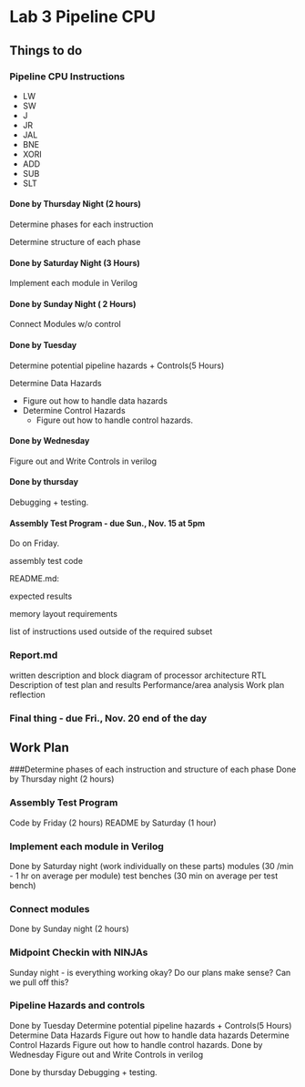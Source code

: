 # Lab 3 Pipeline CPU

## Things to do
### Pipeline CPU Instructions
- LW
- SW
- J
- JR
- JAL
- BNE
- XORI
- ADD
- SUB
- SLT

#### Done by Thursday Night (2 hours)
Determine phases for each instruction

Determine structure of each phase

#### Done by Saturday Night (3 Hours)
Implement each module in Verilog

#### Done by Sunday Night ( 2 Hours)
Connect Modules w/o control

#### Done by Tuesday
Determine potential pipeline hazards  + Controls(5 Hours)

Determine Data Hazards
- Figure out how to handle data hazards
- Determine Control Hazards
	- Figure out how to handle control hazards.

#### Done by Wednesday
Figure out and Write Controls in verilog

#### Done by thursday
Debugging + testing.


#### Assembly Test Program - due Sun., Nov. 15 at 5pm
Do on Friday.

assembly test code

README.md:

expected results

memory layout requirements

list of instructions used outside of the required subset




### Report.md
written description and block diagram of processor architecture
RTL
Description of test plan and results
Performance/area analysis
Work plan reflection
### Final thing - due Fri., Nov. 20 end of the day


## Work Plan

###Determine phases of each instruction and structure of each phase
Done by Thursday night (2 hours)

### Assembly Test Program
Code by Friday (2 hours)
README by Saturday (1 hour)


### Implement each module in Verilog
Done by Saturday night (work individually on these parts)
modules (30 /min - 1 hr on average per module)
test benches (30 min on average per test bench)

### Connect modules
Done by Sunday night (2 hours)

### Midpoint Checkin with NINJAs
Sunday night - is everything working okay?
Do our plans make sense?
Can we pull off this?

### Pipeline Hazards and controls
Done by Tuesday
Determine potential pipeline hazards  + Controls(5 Hours)
		Determine Data Hazards
	Figure out how to handle data hazards
	Determine Control Hazards
		Figure out how to handle control hazards.
Done by Wednesday
Figure out and Write Controls in verilog

Done by thursday
	Debugging + testing.
